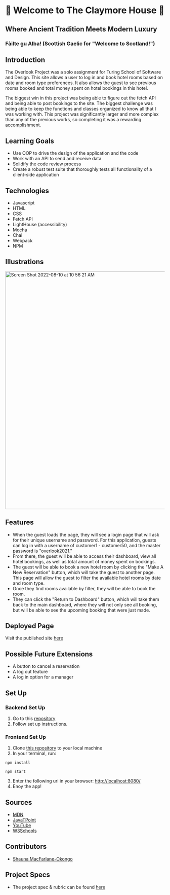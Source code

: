 # 🏰 Welcome to The Claymore House 🏰
## Where Ancient Tradition Meets Modern Luxury
### Fàilte gu Alba! (Scottish Gaelic for "Welcome to Scotland!")

## Introduction
The Overlook Project was a solo assignment for Turing School of Software and Design. This site allows a user to log in and book hotel rooms based on date and room type preferences. It also allows the guest to see previous rooms booked and total money spent on hotel bookings in this hotel.

The biggest win in this project was being able to figure out the fetch API and being able to post bookings to the site. The biggest challenge was being able to keep the functions and classes organized to know all that I was working with. This project was significantly larger and more complex than any of the previous works, so completing it was a rewarding accomplishment.
 
## Learning Goals
- Use OOP to drive the design of the application and the code
- Work with an API to send and receive data
- Solidify the code review process
- Create a robust test suite that thoroughly tests all functionality of a client-side application

## Technologies
 - Javascript
 - HTML
 - CSS
 - Fetch API
 - LightHouse (accessibility)
 - Mocha
 - Chai
 - Webpack
 - NPM

## Illustrations
 <img width="750" alt="Screen Shot 2022-08-10 at 10 56 21 AM" src="https://user-images.githubusercontent.com/102887963/183955944-2ae062ba-876f-40d9-bed1-595caa70f1f4.png">

## Features
- When the guest loads the page, they will see a login page that will ask for their unique username and password. For this application, guests can log in with a username of customer1 - customer50, and the master password is "overlook2021."
- From there, the guest will be able to access their dashboard, view all hotel bookings, as well as total amount of money spent on bookings. 
- The guest will be able to book a new hotel room by clicking the "Make A New Reservation" button, which will take the guest to another page. This page will allow the guest to filter the available hotel rooms by date and room type.
- Once they find rooms available by filter, they will be able to book the room.
- They can click the "Return to Dashboard" button, which will take them back to the main dashboard, where they will not only see all booking, but will be able to see the upcoming booking that were just made. 

## Deployed Page
Visit the published site [here](https://drslmac.github.io/hotel-overlook/)

## Possible Future Extensions
 - A button to cancel a reservation
 - A log out feature
 - A log in option for a manager

## Set Up
### Backend Set Up
1. Go to this [repository](https://github.com/turingschool-examples/whats-cookin-api)
2. Follow set up instructions.

### Frontend Set Up
1. Clone [this repository](https://github.com/DrSLMac/pantry-to-pan) to your local machine
2. In your terminal, run:

 `npm install`

 `npm start`

3. Enter the following url in your browser: [http://localhost:8080/](http://localhost:8080/)
4. Enoy the app!

## Sources
 - [MDN](http://developer.mozilla.org/en-US/)
 - [JavaTPoint](https://www.javatpoint.com/how-to-check-a-radio-button-using-javascript)
 - [YouTube](https://www.youtube.com/)
 - [W3Schools](https://www.w3schools.com/)

## Contributors
 - [Shauna MacFarlane-Okongo](https://github.com/DrSLMac)

## Project Specs
 - The project spec & rubric can be found [here](https://frontend.turing.edu/projects/overlook.html)
